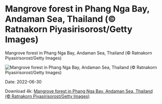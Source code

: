# Mangrove forest in Phang Nga Bay, Andaman Sea, Thailand (© Ratnakorn Piyasirisorost/Getty Images)

Mangrove forest in Phang Nga Bay, Andaman Sea, Thailand (© Ratnakorn Piyasirisorost/Getty Images)

![Mangrove forest in Phang Nga Bay, Andaman Sea, Thailand (© Ratnakorn Piyasirisorost/Getty Images)](https://bing.com/th?id=OHR.PhangNgaBay_EN-US7871649198_UHD.jpg&w=1024&h=576)

Date: 2022-06-30

Download 4k: [Mangrove forest in Phang Nga Bay, Andaman Sea, Thailand (© Ratnakorn Piyasirisorost/Getty Images)](https://bing.com/th?id=OHR.PhangNgaBay_EN-US7871649198_UHD.jpg)


